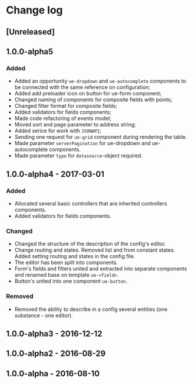 # Change log

## [Unreleased]

## 1.0.0-alpha5
### Added
* Added an opportunity `ue-dropdown` and `ue-autocomplete` components to be connected with the same reference on configuration;
* Added add preloader icon on button for ue-form component;
* Changed naming of components for composite fields with points;
* Changed filter format for composite fields;
* Added validators for fields components;
* Made code refactoring of events model;
* Moved sort and page parameter to address string;
* Added serice for work with `JSONAPI`;
* Sending one request for `ue-grid` component during rendering the table.
* Made parameter `serverPagination` for ue-dropdown and ue-autocomplete components.
* Made parameter `type` for `datasource`-object required.

## 1.0.0-alpha4 - 2017-03-01
### Added
* Allocated several basic controllers that are inherited controllers components.
* Added validators for fields components.

### Changed
* Changed the structure of the description of the config's editor.
* Change routing and states. Removed list and from constant states. Added setting routing and states in the config file.
* The editor has been split into components.
* Form's fields and filters united and extracted into separate components and renamed base on template `ue-<field>`.
* Button's united into one component `ue-button`.

### Removed
* Removed the ability to describe in a config several entities (one substance - one editor).

## 1.0.0-alpha3 - 2016-12-12

## 1.0.0-alpha2 - 2016-08-29

## 1.0.0-alpha - 2016-08-10
